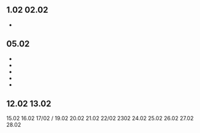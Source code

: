 1.02
02.02
-
-
05.02
-
-
-
-
-
-
12.02
13.02
-
15.02
16.02
17/02
/
19.02
20.02
21.02
22/02
2302
24.02
25.02
26.02
27.02
28.02
